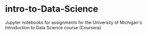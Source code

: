 # intro-to-Data-Science
Jupyter notebooks for assignments for the University of Michigan's Introduction to Data Science course (Coursera)
